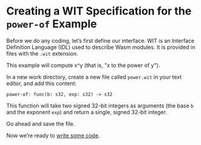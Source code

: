 <!-- GENERATED FILE; DO NOT CHANGE! -->

# Creating a WIT Specification for the `power-of` Example
Before we do any coding, let’s first define our interface. WIT is an Interface Definition Language (IDL) used to describe Wasm modules.  It is provided in files with the `.wit` extension.


This example will compute x^y (that is, "x to the power of y").

In a new work directory, create a new file called `power.wit` in your text editor, and add this content:

```wit
power-of: func(b: s32, exp: s32) -> s32
```

This function will take two signed 32-bit integers as arguments (the base `b` and the exponent `exp`) and return a single, signed 32-bit integer.

Go ahead and save the file.  

Now we’re ready to [write some code](Tutorial-Impl-CPP-Power.md).

